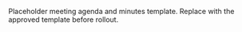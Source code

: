 Placeholder meeting agenda and minutes template.
Replace with the approved template before rollout.
